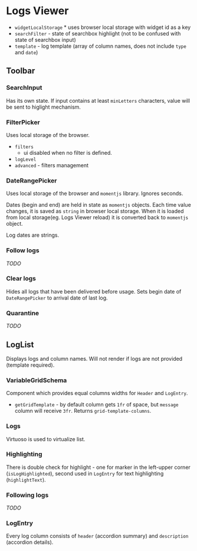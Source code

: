 # Logs Viewer

- `widgetLocalStorage` \* uses browser local storage with widget id as a key
- `searchFilter` - state of searchbox highlight (not to be confused with state of searchbox input)
- `template` - log template (array of column names, does not include `type` and `date`)

## Toolbar

### SearchInput

Has its own state. If input contains at least `minLetters` characters, value will be sent to higlight mechanism.

### FilterPicker

Uses local storage of the browser.

- `filters`
  - ui disabled when no filter is defined.
- `logLevel`
- `advanced` - filters management

### DateRangePicker

Uses local storage of the browser and `momentjs` library. Ignores seconds.

Dates (begin and end) are held in state as `momentjs` objects. Each time value changes, it is saved as `string` in browser local storage. When it is loaded from local storage(eg. Logs Viewer reload) it is converted back to `momentjs` object.

Log dates are strings.

### Follow logs

_TODO_

### Clear logs

Hides all logs that have been delivered before usage.
Sets begin date of `DateRangePicker` to arrival date of last log.

### Quarantine

_TODO_

## LogList

Displays logs and column names.
Will not render if logs are not provided (template required).

### VariableGridSchema

Component which provides equal columns widths for `Header` and `LogEntry`.

- `getGridTemplate` - by default column gets `1fr` of space, but `message` column will receive `3fr`. Returns `grid-template-columns`.

### Logs

Virtuoso is used to virtualize list.

### Highlighting

There is double check for highlight - one for marker in the left-upper corner (`isLogHighlighted`), second used in `LogEntry` for text highlighting (`highlightText`).

### Following logs

_TODO_

### LogEntry

Every log column consists of `header` (accordion summary) and `description` (accordion details).
